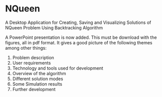 # NQueen
A Desktop Application for Creating, Saving and Visualizing Solutions of NQueen Problem Using Backtracking Algorithm

A PowerPoint presentation is now added. This must be download with the figures, all in pdf format. It gives a good picture
of the following themes among other things:
1)  Problem description
2)  User requirements
3)  Technology and tools used for development
4)  Overview of the algorithm
5)  Different solution modes
6)  Some Simulation results
7)  Further development
